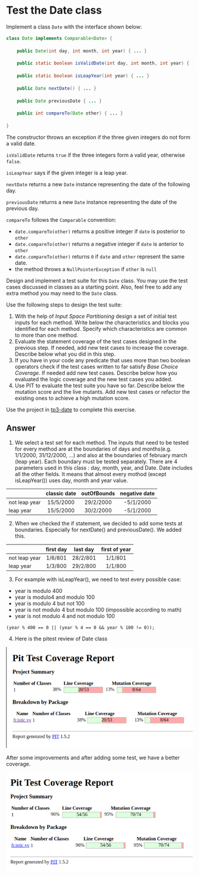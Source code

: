 # Test the Date class

Implement a class `Date` with the interface shown below:

```java
class Date implements Comparable<Date> {

    public Date(int day, int month, int year) { ... }

    public static boolean isValidDate(int day, int month, int year) { ... }

    public static boolean isLeapYear(int year) { ... }

    public Date nextDate() { ... }

    public Date previousDate { ... }

    public int compareTo(Date other) { ... }

}
```

The constructor throws an exception if the three given integers do not form a valid date.

`isValidDate` returns `true` if the three integers form a valid year, otherwise `false`.

`isLeapYear` says if the given integer is a leap year.

`nextDate` returns a new `Date` instance representing the date of the following day.

`previousDate` returns a new `Date` instance representing the date of the previous day.

`compareTo` follows the `Comparable` convention:

* `date.compareTo(other)` returns a positive integer if `date` is posterior to `other`
* `date.compareTo(other)` returns a negative integer if `date` is anterior to `other`
* `date.compareTo(other)` returns `0` if `date` and `other` represent the same date.
* the method throws a `NullPointerException` if `other` is `null` 

Design and implement a test suite for this `Date` class.
You may use the test cases discussed in classes as a starting point. 
Also, feel free to add any extra method you may need to the `Date` class.


Use the following steps to design the test suite:

1. With the help of *Input Space Partitioning* design a set of initial test inputs for each method. Write below the characteristics and blocks you identified for each method. Specify which characteristics are common to more than one method.
2. Evaluate the statement coverage of the test cases designed in the previous step. If needed, add new test cases to increase the coverage. Describe below what you did in this step.
3. If you have in your code any predicate that uses more than two boolean operators check if the test cases written to far satisfy *Base Choice Coverage*. If needed add new test cases. Describe below how you evaluated the logic coverage and the new test cases you added.
4. Use PIT to evaluate the test suite you have so far. Describe below the mutation score and the live mutants. Add new test cases or refactor the existing ones to achieve a high mutation score.

Use the project in [tp3-date](../code/tp3-date) to complete this exercise.

## Answer

1. We select a test set for each method. The inputs that need to be tested for every method are at the boundaries of days and months(e.g. 1/1/2000, 31/12/2000, ...) and also at the boundaries of february march (leap year). Each boundary must be tested separately. There are 4 parameters used in this class : day, month, year, and Date. Date includes all the other fields. It means that almost every mothod (except isLeapYear()) uses day, month and year value.

|                   | classic date  | outOfBounds | negative date |
| :---------------  |:-------------:| :----------:| :-----------: |
| not leap year     |   15/5/2000   | 29/2/2000   | -5/1/2000     |
| leap year         |   15/5/2000   | 30/2/2000   | -5/1/2000     |

2. When we checked the if statement, we decided to add some tests at boundaries. Especially for nextDate() and previousDate(). We added this.

|                   |   first day   |   last day  | first of year |
| :---------------  |:-------------:| :----------:| :-----------: |
| not leap year     |    1/6/801    |   28/2/801  |   1/1/801     |
| leap year         |    1/3/800    |   29/2/800  |   1/1/800     |

3. For example with isLeapYear(), we need to test every possible case:

- year is modulo 400
- year is modulo4 and modulo 100
- year is modulo 4 but not 100
- year is not modulo 4 but modulo 100 (impossible according to math)
- year is not modulo 4 and not modulo 100

```
(year % 400 == 0 || (year % 4 == 0 && year % 100 != 0));
```

4. Here is the pitest review of Date class

![image](/ressources/pitest_date.png)

After some improvements and after adding some test, we have a better coverage.

![image](/ressources/pitest_date_improved.png)
